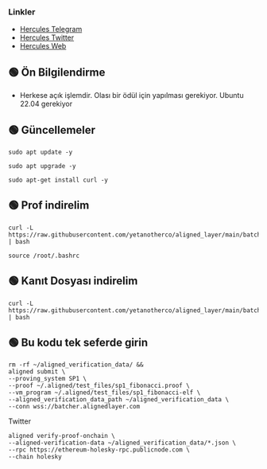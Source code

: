 

### Linkler
 * [Hercules Telegram](https://t.me/HerculesNode)
 * [Hercules Twitter](https://twitter.com/Herculesnode)
 * [Hercules Web](https://herculesnode.com)



## 🟢 Ön Bilgilendirme
- Herkese açık işlemdir. Olası bir ödül için yapılması gerekiyor. Ubuntu 22.04 gerekiyor




## 🟢 Güncellemeler
```shell
sudo apt update -y
```

```shell
sudo apt upgrade -y
```

```shell
sudo apt-get install curl -y
```

## 🟢 Prof indirelim

```shell
curl -L https://raw.githubusercontent.com/yetanotherco/aligned_layer/main/batcher/aligned/install_aligned.sh | bash
```

```shell
source /root/.bashrc
```

## 🟢 Kanıt Dosyası indirelim

```shell
curl -L https://raw.githubusercontent.com/yetanotherco/aligned_layer/main/batcher/aligned/get_proof_test_files.sh | bash
```


## 🟢 Bu kodu tek seferde girin

```shell
rm -rf ~/aligned_verification_data/ &&
aligned submit \
--proving_system SP1 \
--proof ~/.aligned/test_files/sp1_fibonacci.proof \
--vm_program ~/.aligned/test_files/sp1_fibonacci-elf \
--aligned_verification_data_path ~/aligned_verification_data \
--conn wss://batcher.alignedlayer.com
```


Twitter 
```shell
aligned verify-proof-onchain \
--aligned-verification-data ~/aligned_verification_data/*.json \
--rpc https://ethereum-holesky-rpc.publicnode.com \
--chain holesky
```
